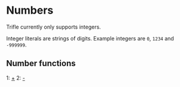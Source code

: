 # Numbers

Trifle currently only supports integers.

Integer literals are strings of digits. Example integers are `0`,
`1234` and `-999999`.

## Number functions

1: [+](Numbers-Plus.md)
2: [-](Numbers-Minus.md)
